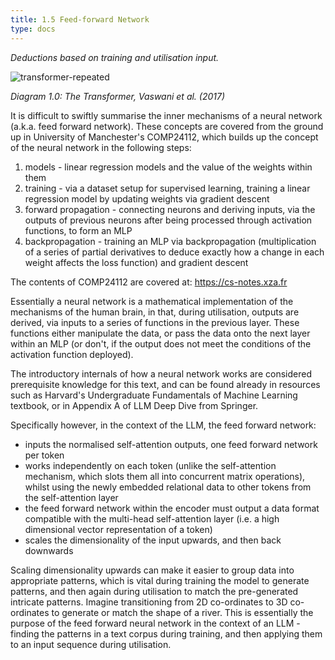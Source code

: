 ```yaml
---
title: 1.5 Feed-forward Network
type: docs
---
```


*Deductions based on training and utilisation input.*

![transformer-repeated](/img/transformer-vaswani.png)

*Diagram 1.0: The Transformer, Vaswani et al. (2017)*

It is difficult to swiftly summarise the inner mechanisms of a neural network (a.k.a. feed forward network). These concepts are covered from the ground up in University of Manchester's COMP24112, which builds up the concept of the neural network in the following steps:

1. models \- linear regression models and the value of the weights within them  
2. training \- via a dataset setup for supervised learning, training a linear regression model by updating weights via gradient descent  
3. forward propagation \- connecting neurons and deriving inputs, via the outputs of previous neurons after being processed through activation functions, to form an MLP  
4. backpropagation \- training an MLP via backpropagation (multiplication of a series of partial derivatives to deduce exactly how a change in each weight affects the loss function) and gradient descent

The contents of COMP24112 are covered at: https://cs-notes.xza.fr

Essentially a neural network is a mathematical implementation of the mechanisms of the human brain, in that, during utilisation, outputs are derived, via inputs to a series of functions in the previous layer. These functions either manipulate the data, or pass the data onto the next layer within an MLP (or don't, if the output does not meet the conditions of the activation function deployed).

The introductory internals of how a neural network works are considered prerequisite knowledge for this text, and can be found already in resources such as Harvard's Undergraduate Fundamentals of Machine Learning textbook, or in Appendix A of LLM Deep Dive from Springer.

Specifically however, in the context of the LLM, the feed forward network:

* inputs the normalised self-attention outputs, one feed forward network per token  
* works independently on each token (unlike the self-attention mechanism, which slots them all into concurrent matrix operations), whilst using the newly embedded relational data to other tokens from the self-attention layer  
* the feed forward network within the encoder must output a data format compatible with the multi-head self-attention layer (i.e. a high dimensional vector representation of a token)  
* scales the dimensionality of the input upwards, and then back downwards

Scaling dimensionality upwards can make it easier to group data into appropriate patterns, which is vital during training the model to generate patterns, and then again during utilisation to match the pre-generated intricate patterns. Imagine transitioning from 2D co-ordinates to 3D co-ordinates to generate or match the shape of a river. This is essentially the purpose of the feed forward neural network in the context of an LLM \- finding the patterns in a text corpus during training, and then applying them to an input sequence during utilisation.
